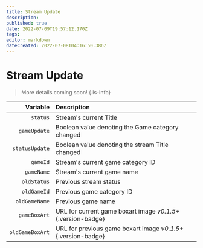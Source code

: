 ```yaml
---
title: Stream Update
description: 
published: true
date: 2022-07-09T19:57:12.170Z
tags: 
editor: markdown
dateCreated: 2022-07-08T04:16:50.386Z
---
```


# Stream Update
> More details coming soon!
{.is-info}

| Variable | Description |
|---------:|:------------|
`status` | Stream's current Title
`gameUpdate` | Boolean value denoting the Game category changed
`statusUpdate` | Boolean value denoting the stream Title changed
`gameId` | Stream's current game category ID
`gameName` | Stream's current game name
`oldStatus` | Previous stream status
`oldGameId` | Previous game category ID
`oldGameName` | Previous game name
`gameBoxArt` | URL for current game boxart image *v0.1.5+*{.version-badge}
`oldGameBoxArt` | URL for previous game boxart image *v0.1.5+*{.version-badge}